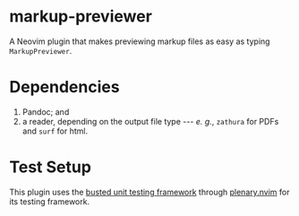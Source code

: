 # markup-previewer
A Neovim plugin that makes previewing markup files as easy as typing
`MarkupPreviewer`.

# Dependencies

1. Pandoc; and
2. a reader, depending on the output file type --- _e. g._, `zathura` for PDFs
   and `surf` for html.

# Test Setup

This plugin uses the [busted unit testing framework](https://lunarmodules.github.io/busted/) through
[plenary.nvim](https://github.com/nvim-lua/plenary.nvim) for its testing framework.
